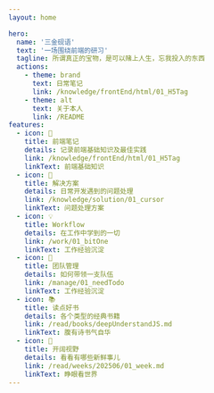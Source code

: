 ```yaml
---
layout: home

hero:
  name: '三金砚语'
  text: '一场围绕前端的研习'
  tagline: 所谓真正的宝物，是可以赌上人生，忘我投入的东西
  actions:
    - theme: brand
      text: 日常笔记
      link: /knowledge/frontEnd/html/01_H5Tag
    - theme: alt
      text: 关于本人
      link: /README
features:
  - icon: 📖
    title: 前端笔记
    details: 记录前端基础知识及最佳实践
    link: /knowledge/frontEnd/html/01_H5Tag
    linkText: 前端基础知识
  - icon: 🥳
    title: 解决方案
    details: 日常开发遇到的问题处理
    link: /knowledge/solution/01_cursor
    linkText: 问题处理方案
  - icon: 💡
    title: Workflow
    details: 在工作中学到的一切
    link: /work/01_bitOne
    linkText: 工作经验沉淀
  - icon: 🚩
    title: 团队管理
    details: 如何带领一支队伍
    link: /manage/01_needTodo
    linkText: 工作经验沉淀
  - icon: 📚
    title: 读点好书
    details: 各个类型的经典书籍
    link: /read/books/deepUnderstandJS.md
    linkText: 腹有诗书气自华
  - icon: 👀
    title: 开阔视野
    details: 看看有哪些新鲜事儿
    link: /read/weeks/202506/01_week.md
    linkText: 睁眼看世界
---
```

